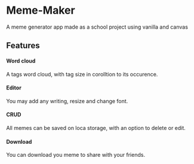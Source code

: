 # Meme-Maker
A meme generator app made as a school project using vanilla and canvas


## Features
#### Word cloud
A tags word cloud, with tag size in corolltion to its occurence.

#### Editor
You may add any writing, resize and change font.

#### CRUD
All memes can be saved on loca storage, with an option to delete or edit.

#### Download
You can download you meme to share with your friends.

